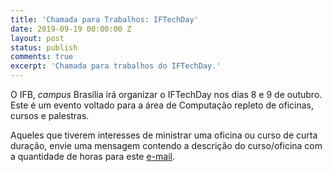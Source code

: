 ```yaml
---
title: 'Chamada para Trabalhos: IFTechDay'
date: 2019-09-19 00:00:00 Z
layout: post
status: publish
comments: true
excerpt: 'Chamada para trabalhos do IFTechDay.'
---
```


O IFB, *campus* Brasília irá organizar o IFTechDay nos dias 8 e 9 de outubro. Este é um evento voltado para a área de Computação repleto de oficinas, cursos e palestras.

Aqueles que tiverem interesses de ministrar uma oficina ou curso de curta duração, envie uma mensagem contendo a descrição do curso/oficina com a quantidade de horas para este [e-mail](mailto:daniel.nunes@ifb.edu.br).

